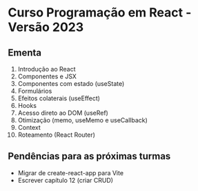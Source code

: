 # Curso Programação em React - Versão 2023

## Ementa

1. Introdução ao React
1. Componentes e JSX
1. Componentes com estado (useState)
1. Formulários
1. Efeitos colaterais (useEffect)
1. Hooks
1. Acesso direto ao DOM (useRef)
1. Otimização (memo, useMemo e useCallback)
1. Context
1. Roteamento (React Router)

## Pendências para as próximas turmas

- Migrar de create-react-app para Vite
- Escrever capítulo 12 (criar CRUD)
